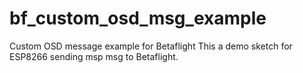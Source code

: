 # bf_custom_osd_msg_example
Custom OSD message example for Betaflight
This a demo sketch for ESP8266 sending msp msg to Betaflight.
